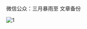 微信公众：三月暴雨至
文章备份

![1](https://github.com/user-attachments/assets/28bccf44-292b-4054-ae9e-36c4c81922be)
